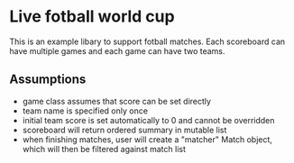 # Live fotball world cup

This is an example libary to support fotball matches. Each scoreboard can have multiple games and each game can have two teams. 

## Assumptions

- game class assumes that score can be set directly
- team name is specified only once
- initial team score is set automatically to 0 and cannot be overridden
- scoreboard will return ordered summary in mutable list
- when finishing matches, user will create a "matcher" Match object, which will then be filtered against match list 